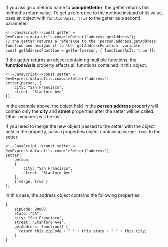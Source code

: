 If you assign a method name to **compileGetter**, the getter returns this method's return value. To get a reference to the method instead of its value, pass an object with `functionAsIs: true` to the getter as a second parameter.

    <!--JavaScript-->const getter = DevExpress.data.utils.compileGetter("address.getAddress");
    // the getter returns a reference to the 'person.address.getAddress' function and assigns it to the 'getAddressFunction' variable
    const getAddressFunction = getter(person, { functionsAsIs: true }); 

If the getter returns an object containing multiple functions, the **functionsAsIs** property affects all functions contained in this object.

    <!--JavaScript-->const setter = DevExpress.data.utils.compileSetter("address");
    setter(person, {
        city: "San Francisco",
        street: "Stanford Ave"
    });
    
In the example above, the object held in the **person.address** property will contain only the **city** and **street** properties after the setter will be called. Other members will be lost. 

If you need to merge the new object passed to the setter with the object held in the property, pass a properties object containing `merge: true` to the setter.

    <!--JavaScript-->const setter = DevExpress.data.utils.compileSetter("address");
    setter(
        person, 
        {
            city: "San Francisco",
            street: "Stanford Ave"
        }, 
        { merge: true }
    );

In this case, the address object contains the following properties:

    {
        zipCode: 90007,
        state: "CA",
        city: "San Francisco",
        street: "Stanford Ave",
        getAddress: function() {
          return this.zipCode + " " + this.state + " " + this.city;
        }
    }